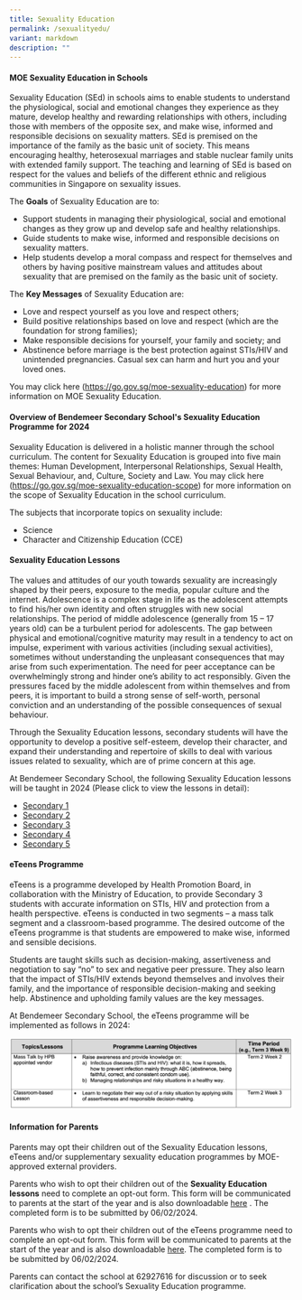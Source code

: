 ```yaml
---
title: Sexuality Education
permalink: /sexualityedu/
variant: markdown
description: ""
---
```

#### **MOE Sexuality Education in Schools**

Sexuality Education (SEd) in schools aims to enable students to understand the physiological, social and emotional changes they experience as they mature, develop healthy and rewarding relationships with others, including those with members of the opposite sex, and make wise, informed and responsible decisions on sexuality matters. SEd is premised on the importance of the family as the basic unit of society. This means encouraging healthy, heterosexual marriages and stable nuclear family units with extended family support. The teaching and learning of SEd is based on respect for the values and beliefs of the different ethnic and religious communities in Singapore on sexuality issues.

The **Goals** of Sexuality Education are to:

* Support students in managing their physiological, social and emotional changes as they grow up and develop safe and healthy relationships. 
* Guide students to make wise, informed and responsible decisions on sexuality matters. 
* Help students develop a moral compass and respect for themselves and others by having positive mainstream values and attitudes about sexuality that are premised on the family as the basic unit of society. 

The **Key Messages** of Sexuality Education are:

* Love and respect yourself as you love and respect others;
* Build positive relationships based on love and respect (which are the foundation for strong families);
* Make responsible decisions for yourself, your family and society; and
* Abstinence before marriage is the best protection against STIs/HIV and unintended pregnancies. Casual sex can harm and hurt you and your loved ones.

You may click here (<a href="https://go.gov.sg/moe-sexuality-education" target="_blank">https://go.gov.sg/moe-sexuality-education</a>) for more information on MOE Sexuality Education.


#### **Overview of Bendemeer Secondary School's Sexuality Education Programme for 2024**

Sexuality Education is delivered in a holistic manner through the school curriculum. The content for Sexuality Education is grouped into five main themes: Human Development, Interpersonal Relationships, Sexual Health, Sexual Behaviour, and, Culture, Society and Law. You may click here (<a href="https://go.gov.sg/moe-sexuality-education-scope" target="_blank">https://go.gov.sg/moe-sexuality-education-scope</a>) for more information on the scope of Sexuality Education in the school curriculum.

The subjects that incorporate topics on sexuality include: 
* Science
* Character and Citizenship Education (CCE)

#### **Sexuality Education Lessons**

The values and attitudes of our youth towards sexuality are increasingly shaped by their peers, exposure to the media, popular culture and the internet. Adolescence is a complex stage in life as the adolescent attempts to find his/her own identity and often struggles with new social relationships. The period of middle adolescence (generally from 15 – 17 years old) can be a turbulent period for adolescents. The gap between physical and emotional/cognitive maturity may result in a tendency to act on impulse, experiment with various activities (including sexual activities), sometimes without understanding the unpleasant consequences that may arise from such experimentation. The need for peer acceptance can be overwhelmingly strong and hinder one’s ability to act responsibly.  Given the pressures faced by the middle adolescent from within themselves and from peers, it is important to build a strong sense of self-worth, personal conviction and an understanding of the possible consequences of sexual behaviour. 

Through the Sexuality Education lessons, secondary students will have the opportunity to develop a positive self-esteem, develop their character, and expand their understanding and repertoire of skills to deal with various issues related to sexuality, which are of prime concern at this age.

At Bendemeer Secondary School, the following Sexuality Education lessons will be taught in 2024  (Please click to view the lessons in detail):

* [Secondary 1](/files/Sexualityedu/se_sec1.pdf)
* [Secondary 2](/files/Sexualityedu/se_sec2.pdf) 
* [Secondary 3](/files/Sexualityedu/se_sec3.pdf)
* [Secondary 4](/files/Sexualityedu/se_sec4.pdf)
* [Secondary 5](/files/Sexualityedu/se_sec5.pdf) 


#### **eTeens Programme**

eTeens is a programme developed by Health Promotion Board, in collaboration with the Ministry of Education, to provide Secondary 3 students with accurate information on STIs, HIV and protection from a health perspective. eTeens is conducted in two segments – a mass talk segment and a classroom-based programme. The desired outcome of the eTeens programme is that students are empowered to make wise, informed and sensible decisions.

Students are taught skills such as decision-making, assertiveness and negotiation to say “no” to sex and negative peer pressure. They also learn that the impact of STIs/HIV extends beyond themselves and involves their family, and the importance of responsible decision-making and seeking help. Abstinence and upholding family values are the key messages.

At Bendemeer Secondary School, the eTeens programme will be implemented as follows in 2024:

![](/images/Sexualityedu/eteensprog.png)


#### **Information for Parents**
Parents may opt their children out of the Sexuality Education lessons, eTeens and/or supplementary sexuality education programmes by MOE-approved external providers. 

Parents who wish to opt their children out of the **Sexuality Education lessons** need to complete an opt-out form. This form will be communicated to parents at the start of the year and is also downloadable [here](/files/Sexualityedu/se_optoutform.pdf) . The completed form is to be submitted by 06/02/2024. 

Parents who wish to opt their children out of the eTeens programme need to complete an opt-out form. This form will be communicated to parents at the start of the year and is also downloadable [here](/files/Sexualityedu/se_eteensoptoutform.pdf).  The completed form is to be submitted by 06/02/2024.

Parents can contact the school at 62927616 for discussion or to seek clarification about the school’s Sexuality Education programme.
